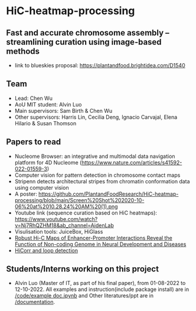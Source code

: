 # HiC-heatmap-processing

## Fast and accurate chromosome assembly – streamlining curation using image-based methods
* link to blueskies proposal: https://plantandfood.brightidea.com/D1540

## Team
* Lead: Chen Wu
* AoU MIT student: Alvin Luo
* Main supervisors: Sam Birth & Chen Wu
* Other supervisors: Harris Lin, Cecilia Deng, Ignacio Carvajal, Elena Hilario & Susan Thomson

## Papers to read
* Nucleome Browser: an integrative and multimodal data navigation platform for 4D Nucleome (https://www.nature.com/articles/s41592-022-01559-3)
* Computer vision for pattern detection in chromosome contact maps
* Stripenn detects architectural stripes from chromatin conformation data using computer vision
* A poster: https://github.com/PlantandFoodResearch/HiC-heatmap-processing/blob/main/Screen%20Shot%202020-10-06%20at%2010.28.24%20AM%20(1).png
* Youtube link (sequence curation based on HiC heatmaps): https://www.youtube.com/watch?v=Nj7RhQZHM18&ab_channel=AidenLab
* Visulisation tools: JuiceBox, HiGlass
* [Robust Hi-C Maps of Enhancer-Promoter Interactions Reveal the Function of Non-coding Genome in Neural Development and Diseases](https://www.sciencedirect.com/science/article/pii/S1097276520303920?via%3Dihub)
* [HiCorr and loop detection](https://hiview.case.edu/public/DeepLoop/)

## Students/Interns working on this project
* Alvin Luo (Master of IT, as part of his final paper), from 01-08-2022 to 12-10-2022. All examples and instruction(include package install) are in [/code/example doc.ipynb](https://github.com/PlantandFoodResearch/HiC-heatmap-processing/blob/main/code/example%20doc.ipynb) and Other literatures/ppt are in [/documentation](https://github.com/PlantandFoodResearch/HiC-heatmap-processing/tree/main/documentation).
